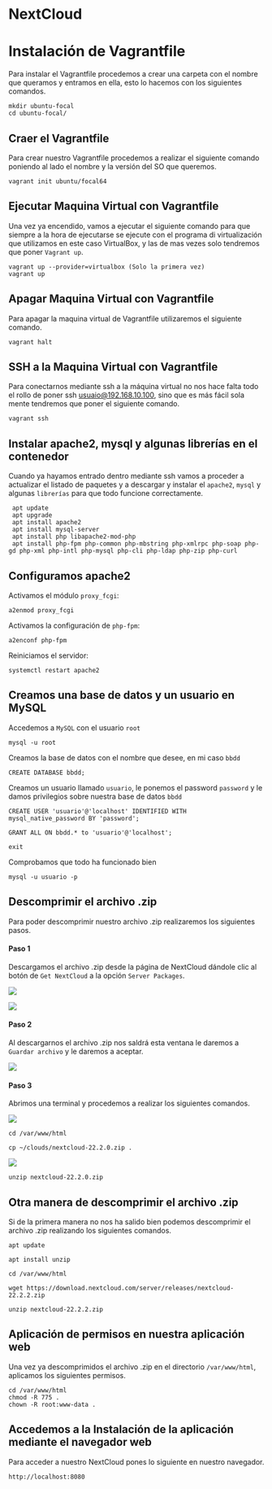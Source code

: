 # NextCloud

# Instalación de Vagrantfile

Para instalar el Vagrantfile procedemos a crear una carpeta con el nombre que queramos y entramos en ella, esto lo hacemos con los siguientes comandos.

```
mkdir ubuntu-focal
cd ubuntu-focal/
```

## Craer el Vagrantfile
Para crear nuestro Vagrantfile procedemos a realizar el siguiente comando poniendo al lado el nombre y la versión del SO que queremos.

```
vagrant init ubuntu/focal64
```

## Ejecutar Maquina Virtual con Vagrantfile
Una vez ya encendido, vamos a ejecutar el siguiente comando para que siempre a la hora de ejecutarse se ejecute con el programa di virtualización que utilizamos en este caso VirtualBox, y las de mas vezes solo tendremos que poner `Vagrant up`.

```
vagrant up --provider=virtualbox (Solo la primera vez)
vagrant up
```

## Apagar Maquina Virtual con Vagrantfile
Para apagar la maquina virtual de Vagrantfile utilizaremos el siguiente comando.

```
vagrant halt
```

## SSH a la Maquina Virtual con Vagrantfile
Para conectarnos mediante ssh a la máquina virtual no nos hace falta todo el rollo de poner ssh usuaio@192.168.10.100, sino que es más fácil sola mente tendremos que poner el siguiente comando.

```
vagrant ssh
```

## Instalar apache2, mysql y algunas librerías en el contenedor

Cuando ya hayamos entrado dentro mediante ssh vamos a proceder a actualizar el listado de paquetes y a descargar y instalar el `apache2`, `mysql` y algunas `librerías` para que todo funcione correctamente.

```
 apt update
 apt upgrade
 apt install apache2
 apt install mysql-server
 apt install php libapache2-mod-php
 apt install php-fpm php-common php-mbstring php-xmlrpc php-soap php-gd php-xml php-intl php-mysql php-cli php-ldap php-zip php-curl
```

## Configuramos apache2

Activamos el módulo `proxy_fcgi`:

```
a2enmod proxy_fcgi
```

Activamos la configuración de `php-fpm`:

```
a2enconf php-fpm
```

Reiniciamos el servidor:

```
systemctl restart apache2
```

## Creamos una base de datos y un usuario en MySQL


Accedemos a `MySQL` con el usuario `root`

```
mysql -u root
```

Creamos la base de datos con el nombre que desee, en mi caso `bbdd`

```
CREATE DATABASE bbdd;
```

Creamos un usuario llamado `usuario`, le ponemos el password `password` y le damos privilegios sobre nuestra base de datos `bbdd`

```
CREATE USER 'usuario'@'localhost' IDENTIFIED WITH mysql_native_password BY 'password';
```

```
GRANT ALL ON bbdd.* to 'usuario'@'localhost';
```

```
exit
```

Comprobamos que todo ha funcionado bien

```
mysql -u usuario -p
```

## Descomprimir el archivo .zip
Para poder descomprimir nuestro archivo .zip realizaremos los siguientes pasos.

#### Paso 1

Descargamos el archivo .zip desde la página de NextCloud dándole clic al botón de `Get NextCloud` a la opción `Server Packages`.

![](FOTOS/1.png)

![](FOTOS/2.png)

#### Paso 2

Al descargarnos el archivo .zip nos saldrá esta ventana le daremos a `Guardar archivo` y le daremos a aceptar.

![](FOTOS/3.png)

#### Paso 3

Abrimos una terminal y procedemos a realizar los siguientes comandos.

![](FOTOS/4.png)

```
cd /var/www/html

cp ~/clouds/nextcloud-22.2.0.zip .
```

![](FOTOS/5.png)

```
unzip nextcloud-22.2.0.zip
```

## Otra manera de descomprimir el archivo .zip
Si de la primera manera no nos ha salido bien podemos descomprimir el archivo .zip realizando los siguientes comandos.

```
apt update

apt install unzip

cd /var/www/html

wget https://download.nextcloud.com/server/releases/nextcloud-22.2.2.zip

unzip nextcloud-22.2.2.zip
```

## Aplicación de permisos en nuestra aplicación web
Una vez ya descomprimidos el archivo .zip en el directorio `/var/www/html`, aplicamos los siguientes permisos.

```
cd /var/www/html
chmod -R 775 .
chown -R root:www-data .
```

## Accedemos a la Instalación de la aplicación mediante el navegador web
Para acceder a nuestro NextCloud pones lo siguiente en nuestro navegador.

```
http://localhost:8080
```
